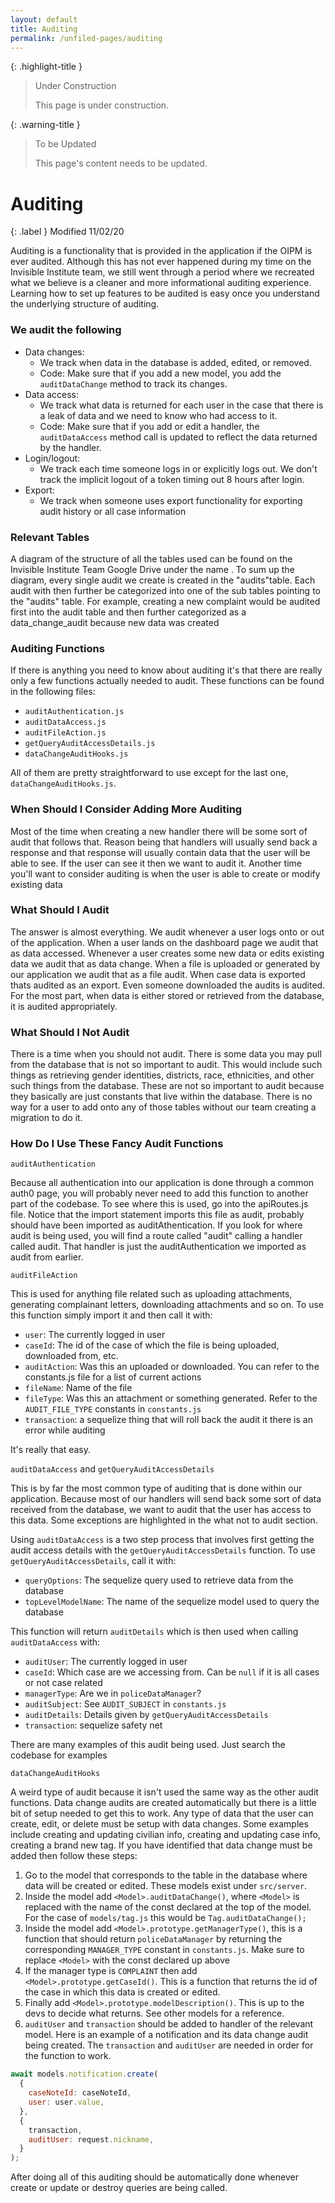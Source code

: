 ```yaml
---
layout: default
title: Auditing
permalink: /unfiled-pages/auditing
---
```


{: .highlight-title }
> Under Construction
>
> This page is under construction.

{: .warning-title }
> To be Updated
>
> This page's content needs to be updated.

# Auditing

{: .label }
Modified 11/02/20

Auditing is a functionality that is provided in the application if the OIPM is ever audited. Although this has not ever happened during my time on the Invisible Institute team, we still went through a period where we recreated what we believe is a cleaner and more informational auditing experience. Learning how to set up features to be audited is easy once you understand the underlying structure of auditing.

### We audit the following

- Data changes:
  - We track when data in the database is added, edited, or removed.
  - Code: Make sure that if you add a new model, you add the
    `auditDataChange` method to track its changes.
- Data access:
  - We track what data is returned for each user in the case that there is a leak of data and we need to know who had access to it.
  - Code: Make sure that if you add or edit a handler, the `auditDataAccess` method call is updated to reflect the data returned by the handler.
- Login/logout:
  - We track each time someone logs in or explicitly logs out. We don't track the implicit logout of a token timing out 8 hours after login.
- Export:
  - We track when someone uses export functionality for exporting audit history or all case information

### Relevant Tables

A diagram of the structure of all the tables used can be found on the Invisible Institute Team Google Drive under the name . To sum up the <!-- TODO: What name?? --> diagram, every single audit we create is created in the "audits"table. Each audit with then further be categorized into one of the sub tables pointing to the "audits" table. For example, creating a new complaint would be audited first into the audit table and then further categorized as a data_change_audit because new data was created

### Auditing Functions

If there is anything you need to know about auditing it's that there are really only a few functions actually needed to audit. These functions can be found in the following files:

- `auditAuthentication.js`
- `auditDataAccess.js`
- `auditFileAction.js`
- `getQueryAuditAccessDetails.js`
- `dataChangeAuditHooks.js`

All of them are pretty straightforward to use except for the last one, `dataChangeAuditHooks.js`.

### When Should I Consider Adding More Auditing

Most of the time when creating a new handler there will be some sort of audit that follows that. Reason being that handlers will usually send back a response and that response will usually contain data that the user will be able to see. If the user can see it then we want to audit it. Another time you'll want to consider auditing is when the user is able to create or modify existing data

### What Should I Audit

The answer is almost everything. We audit whenever a user logs onto or out of the application. When a user lands on the dashboard page we audit that as data accessed. Whenever a user creates some new data or edits existing data we audit that as data change. When a file is uploaded or generated by our application we audit that as a file audit. When case data is exported thats audited as an export. Even someone downloaded the audits is audited. For the most part, when data is either stored or retrieved from the database, it is audited appropriately.

### What Should I Not Audit

There is a time when you should not audit. There is some data you may pull from the database that is not so important to audit. This would include such things as retrieving gender identities, districts, race, ethnicities, and other such things from the database. These are not so important to audit because they basically are just constants that live within the database. There is no way for a user to add onto any of those tables without our team creating a migration to do it.

### How Do I Use These Fancy Audit Functions

`auditAuthentication`

Because all authentication into our application is done through a common auth0 page, you will probably never need to add this function to another part of the codebase. To see where this is used, go into the apiRoutes.js file. Notice that the import statement imports this file as audit, probably should have been imported as auditAthentication. If you look for where audit is being used, you will find a route called "audit" calling a handler called audit. That handler is just the auditAuthentication we imported as audit from earlier.

`auditFileAction`

This is used for anything file related such as uploading attachments, generating complainant letters, downloading attachments and so on. To use this function simply import it and then call it with:

- `user`: The currently logged in user
- `caseId`: The id of the case of which the file is being uploaded,
  downloaded from, etc.
- `auditAction`: Was this an uploaded or downloaded. You can refer to the constants.js file for a list of current actions
- `fileName`: Name of the file
- `fileType`: Was this an attachment or something generated. Refer to the `AUDIT_FILE_TYPE` constants in `constants.js`
- `transaction`: a sequelize thing that will roll back the audit it there is an error while auditing

It's really that easy.

`auditDataAccess` and `getQueryAuditAccessDetails`

This is by far the most common type of auditing that is done within our application. Because most of our handlers will send back some sort of data received from the database, we want to audit that the user has access to this data. Some exceptions are highlighted in the what not to audit section.

Using `auditDataAccess` is a two step process that involves first getting the audit access details with the `getQueryAuditAccessDetails` function. To use `getQueryAuditAccessDetails`, call it with:

- `queryOptions`: The sequelize query used to retrieve data from the database
- `topLevelModelName`: The name of the sequelize model used to query the database

This function will return `auditDetails` which is then used when calling `auditDataAccess` with:

- `auditUser`: The currently logged in user
- `caseId`: Which case are we accessing from. Can be `null` if it is all cases or not case related
- `managerType`: Are we in `policeDataManager`?
- `auditSubject`: See `AUDIT_SUBJECT` in `constants.js`
- `auditDetails`: Details given by `getQueryAuditAccessDetails`
- `transaction`: sequelize safety net

There are many examples of this audit being used. Just search the codebase for examples

`dataChangeAuditHooks`

A weird type of audit because it isn't used the same way as the other audit functions. Data change audits are created automatically but there is a little bit of setup needed to get this to work. Any type of data that the user can create, edit, or delete must be setup with data changes. Some examples include creating and updating civilian info, creating and updating case info, creating a brand new tag. If you have identified that data change must be added then follow these steps:

1. Go to the model that corresponds to the table in the database where data will be created or edited. These models exist under `src/server`.
2. Inside the model add `<Model>.auditDataChange()`, where `<Model>` is replaced with the name of the const declared at the top of the model. For the case of `models/tag.js` this would be `Tag.auditDataChange();`
3. Inside the model add `<Model>.prototype.getManagerType()`, this is a function that should return `policeDataManager` by returning the corresponding `MANAGER_TYPE` constant in `constants.js`. Make sure to replace `<Model>` with the const declared up above
4. If the manager type is `COMPLAINT` then add `<Model>.prototype.getCaseId()`. This is a function that returns the id of the case in which this data is created or edited.
5. Finally add `<Model>.prototype.modelDescription()`. This is up to the devs to decide what returns. See other models for a reference.
6. `auditUser` and `transaction` should be added to handler of the relevant model. Here is an example of a notification and its data change audit being created. The `transaction` and `auditUser` are needed in order for the function to work.

```javascript
await models.notification.create(
  {
    caseNoteId: caseNoteId,
    user: user.value,
  },
  {
    transaction,
    auditUser: request.nickname,
  }
);
```

After doing all of this auditing should be automatically done whenever create or update or destroy queries are being called.
